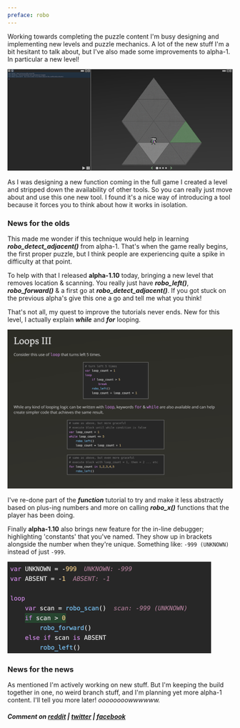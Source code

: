 ```yaml
---
preface: robo
---
```


Working towards completing the puzzle content I'm busy designing and implementing new levels and puzzle mechanics. A lot of the new stuff I'm a bit hesitant to talk about, but I've also made some improvements to alpha-1. In particular a new level!

![](/assets/2018-02-02/robo-detect-adjacent-intro-level.png "New level available in alpha-1.10")

As I was designing a new function coming in the full game I created a level and stripped down the availability of other tools. So you can really just move about and use this one new tool. I found it's a nice way of introducing a tool because it forces you to think about how it works in isolation.

### News for the olds
This made me wonder if this technique would help in learning ***robo_detect_adjacent()*** from alpha-1. That's when the game really begins, the first proper puzzle, but I think people are experiencing quite a spike in difficulty at that point.

To help with that I released **alpha-1.10** today, bringing a new level that removes location & scanning. You really just have ***robo_left()***, ***robo_forward()*** & a first go at ***robo_detect_adjacent()***. If you got stuck on the previous alpha's give this one a go and tell me what you think!

That's not all, my quest to improve the tutorials never ends. New for this level, I actually explain ***while*** and ***for*** looping.

![](/assets/2018-02-02/loops-iii.png "`for` a `while` this was not actually explained")

I've re-done part of the ***function*** tutorial to try and make it less abstractly based on plus-ing numbers and more on calling ***robo_x()*** functions that the player has been doing.

Finally **alpha-1.10** also brings new feature for the in-line debugger; highlighting 'constants' that you've named. They show up in brackets alongside the number when they're unique. Something like: `-999 (UNKNOWN)` instead of just `-999`.

![](/assets/2018-02-02/debug-consts.png "You do name your constants right?")

### News for the news
As mentioned I'm actively working on new stuff. But I'm keeping the build together in one, no weird branch stuff, and I'm planning yet more alpha-1 content. I'll tell you more later! _oooooooowwwwww._

##### Comment on [reddit](https://www.reddit.com/r/devblogs/comments/7ut6wy/robo_instructus_new_stuff_for_the_new_and_the_old/) | [twitter](https://twitter.com/alexbutlergames/status/959487373410275328) | [facebook](https://www.facebook.com/alexbutlergames/posts/1765786986842014)
